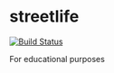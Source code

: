 # streetlife
[![Build Status](https://github.com/baschi29/streetlife/actions/workflows/build-workflow.yml/badge.svg?branch=master)](https://github.com/baschi29/streetlife/actions/workflows/build-workflow.yml)

For educational purposes
